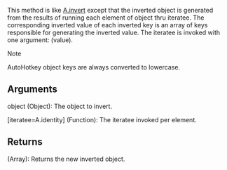 This method is like [A.invert](/?id=invert) except that the inverted object is generated from the results of running each element of object thru iteratee. The corresponding inverted value of each inverted key is an array of keys responsible for generating the inverted value. The iteratee is invoked with one argument: (value).

> [!Note]
> AutoHotkey object keys are always converted to lowercase.

## Arguments
object (Object): The object to invert.

[iteratee=A.identity] (Function): The iteratee invoked per element.

## Returns
(Array): Returns the new inverted object.
